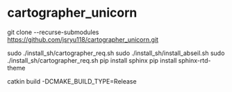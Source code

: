 # cartographer_unicorn

git clone --recurse-submodules https://github.com/jsryu118/cartographer_unicorn.git

sudo ./install_sh/cartographer_req.sh 
sudo ./install_sh/install_abseil.sh 
sudo ./install_sh/cartographer_req.sh 
pip install sphinx
pip install sphinx-rtd-theme

catkin build -DCMAKE_BUILD_TYPE=Release